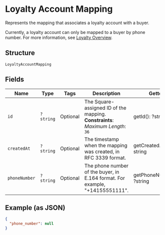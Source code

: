 
# Loyalty Account Mapping

Represents the mapping that associates a loyalty account with a buyer.

Currently, a loyalty account can only be mapped to a buyer by phone number. For more information, see
[Loyalty Overview](https://developer.squareup.com/docs/loyalty/overview).

## Structure

`LoyaltyAccountMapping`

## Fields

| Name | Type | Tags | Description | Getter | Setter |
|  --- | --- | --- | --- | --- | --- |
| `id` | `?string` | Optional | The Square-assigned ID of the mapping.<br>**Constraints**: *Maximum Length*: `36` | getId(): ?string | setId(?string id): void |
| `createdAt` | `?string` | Optional | The timestamp when the mapping was created, in RFC 3339 format. | getCreatedAt(): ?string | setCreatedAt(?string createdAt): void |
| `phoneNumber` | `?string` | Optional | The phone number of the buyer, in E.164 format. For example, "+14155551111". | getPhoneNumber(): ?string | setPhoneNumber(?string phoneNumber): void |

## Example (as JSON)

```json
{
  "phone_number": null
}
```

